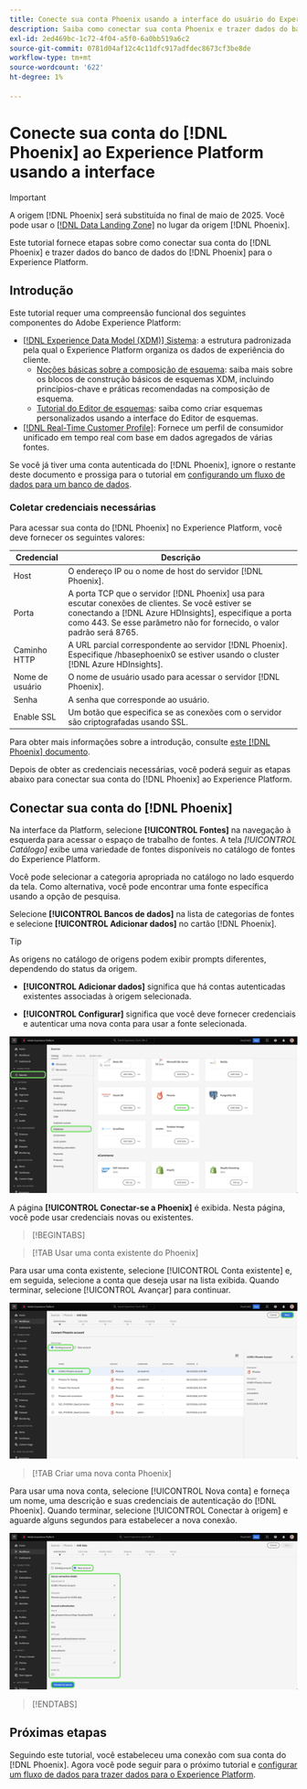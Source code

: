 ```yaml
---
title: Conecte sua conta Phoenix usando a interface do usuário do Experience Platform
description: Saiba como conectar sua conta Phoenix e trazer dados do banco de dados Phoenix para o Experience Platform usando a interface do usuário do.
exl-id: 2ed469bc-1c72-4f04-a5f0-6a0bb519a6c2
source-git-commit: 0781d04af12c4c11dfc917adfdec8673cf3be8de
workflow-type: tm+mt
source-wordcount: '622'
ht-degree: 1%

---
```


# Conecte sua conta do [!DNL Phoenix] ao Experience Platform usando a interface

>[!IMPORTANT]
>
>A origem [!DNL Phoenix] será substituída no final de maio de 2025. Você pode usar o [[!DNL Data Landing Zone]](../cloud-storage/data-landing-zone.md) no lugar da origem [!DNL Phoenix].

Este tutorial fornece etapas sobre como conectar sua conta do [!DNL Phoenix] e trazer dados do banco de dados do [!DNL Phoenix] para o Experience Platform.

## Introdução

Este tutorial requer uma compreensão funcional dos seguintes componentes do Adobe Experience Platform:

* [[!DNL Experience Data Model (XDM)] Sistema](../../../../../xdm/home.md): a estrutura padronizada pela qual o Experience Platform organiza os dados de experiência do cliente.
   * [Noções básicas sobre a composição de esquema](../../../../../xdm/schema/composition.md): saiba mais sobre os blocos de construção básicos de esquemas XDM, incluindo princípios-chave e práticas recomendadas na composição de esquema.
   * [Tutorial do Editor de esquemas](../../../../../xdm/tutorials/create-schema-ui.md): saiba como criar esquemas personalizados usando a interface do Editor de esquemas.
* [[!DNL Real-Time Customer Profile]](../../../../../profile/home.md): Fornece um perfil de consumidor unificado em tempo real com base em dados agregados de várias fontes.

Se você já tiver uma conta autenticada do [!DNL Phoenix], ignore o restante deste documento e prossiga para o tutorial em [configurando um fluxo de dados para um banco de dados](../../dataflow/databases.md).

### Coletar credenciais necessárias

Para acessar sua conta do [!DNL Phoenix] no Experience Platform, você deve fornecer os seguintes valores:

| Credencial | Descrição |
| --- | --- |
| Host | O endereço IP ou o nome de host do servidor [!DNL Phoenix]. |
| Porta | A porta TCP que o servidor [!DNL Phoenix] usa para escutar conexões de clientes. Se você estiver se conectando a [!DNL Azure HDInsights], especifique a porta como 443. Se esse parâmetro não for fornecido, o valor padrão será 8765. |
| Caminho HTTP | A URL parcial correspondente ao servidor [!DNL Phoenix]. Especifique /hbasephoenix0 se estiver usando o cluster [!DNL Azure HDInsights]. |
| Nome de usuário | O nome de usuário usado para acessar o servidor [!DNL Phoenix]. |
| Senha | A senha que corresponde ao usuário. |
| Enable SSL | Um botão que especifica se as conexões com o servidor são criptografadas usando SSL. |

Para obter mais informações sobre a introdução, consulte [este [!DNL Phoenix] documento](https://python-phoenixdb.readthedocs.io/en/latest/api.html).

Depois de obter as credenciais necessárias, você poderá seguir as etapas abaixo para conectar sua conta do [!DNL Phoenix] ao Experience Platform.

## Conectar sua conta do [!DNL Phoenix]

Na interface da Platform, selecione **[!UICONTROL Fontes]** na navegação à esquerda para acessar o espaço de trabalho de fontes. A tela *[!UICONTROL Catálogo]* exibe uma variedade de fontes disponíveis no catálogo de fontes do Experience Platform.

Você pode selecionar a categoria apropriada no catálogo no lado esquerdo da tela. Como alternativa, você pode encontrar uma fonte específica usando a opção de pesquisa.

Selecione **[!UICONTROL Bancos de dados]** na lista de categorias de fontes e selecione **[!UICONTROL Adicionar dados]** no cartão [!DNL Phoenix].

>[!TIP]
>
>As origens no catálogo de origens podem exibir prompts diferentes, dependendo do status da origem.
> 
>* **[!UICONTROL Adicionar dados]** significa que há contas autenticadas existentes associadas à origem selecionada.
>
>* **[!UICONTROL Configurar]** significa que você deve fornecer credenciais e autenticar uma nova conta para usar a fonte selecionada.

![O catálogo de origens na interface do usuário do Experience Platform com o cartão de origem Phoenix selecionado.](../../../../images/tutorials/create/phoenix/catalog.png)

A página **[!UICONTROL Conectar-se a Phoenix]** é exibida. Nesta página, você pode usar credenciais novas ou existentes.

>[!BEGINTABS]

>[!TAB Usar uma conta existente do Phoenix]

Para usar uma conta existente, selecione [!UICONTROL Conta existente] e, em seguida, selecione a conta que deseja usar na lista exibida. Quando terminar, selecione [!UICONTROL Avançar] para continuar.

![Uma lista de contas autenticadas do banco de dados Phoenix que já existem em sua organização.](../../../../images/tutorials/create/phoenix/existing.png)

>[!TAB Criar uma nova conta Phoenix]

Para usar uma nova conta, selecione [!UICONTROL Nova conta] e forneça um nome, uma descrição e suas credenciais de autenticação do [!DNL Phoenix]. Quando terminar, selecione [!UICONTROL Conectar à origem] e aguarde alguns segundos para estabelecer a nova conexão.

![A nova interface de conta na qual você pode fornecer credenciais de autenticação e criar uma conta Phoenix.](../../../../images/tutorials/create/phoenix/new.png)

>[!ENDTABS]

## Próximas etapas

Seguindo este tutorial, você estabeleceu uma conexão com sua conta do [!DNL Phoenix]. Agora você pode seguir para o próximo tutorial e [configurar um fluxo de dados para trazer dados para o Experience Platform](../../dataflow/databases.md).
